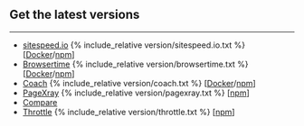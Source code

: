 ## Get the latest versions
* * *

 * [sitespeed.io](/documentation/sitespeed.io/) {% include_relative version/sitespeed.io.txt %} [[Docker](https://hub.docker.com/r/sitespeedio/sitespeed.io/)/[npm](https://www.npmjs.com/package/sitespeed.io)]
 * [Browsertime](/documentation/browsertime/) {% include_relative version/browsertime.txt %} [[Docker](https://hub.docker.com/r/sitespeedio/browsertime/)/[npm](https://www.npmjs.com/package/browsertime)]
 * [Coach](/documentation/coach/) {% include_relative version/coach.txt %} [[Docker](https://hub.docker.com/r/sitespeedio/coach/)/[npm](https://www.npmjs.com/package/webcoach)]
 * [PageXray](/documentation/pagexray/) {% include_relative version/pagexray.txt %} [[npm](https://www.npmjs.com/package/pagexray)]
 * [Compare](https://compare.sitespeed.io/)
 * [Throttle](/documentation/throttle/) {% include_relative version/throttle.txt %} [[npm](https://www.npmjs.com/package/@sitespeed.io/throttle)]
